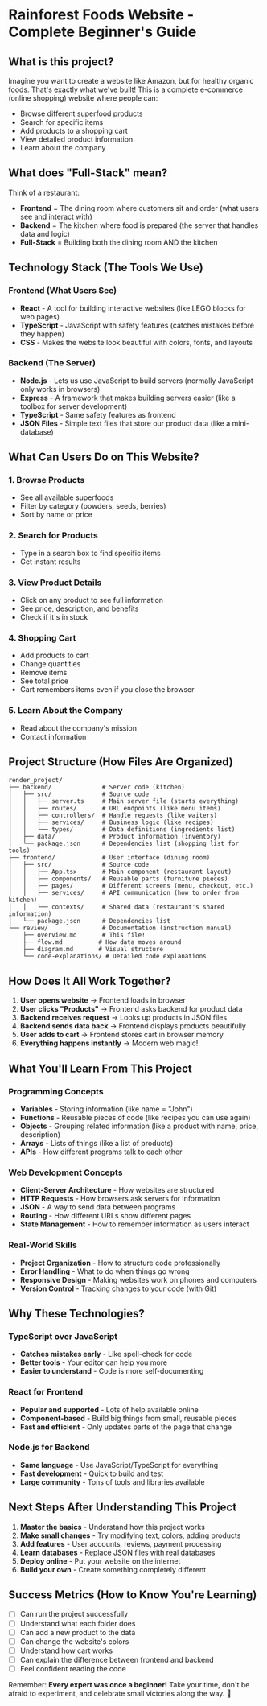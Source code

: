 # Rainforest Foods Website - Complete Beginner's Guide

## What is this project?

Imagine you want to create a website like Amazon, but for healthy organic foods. That's exactly what we've built! This is a complete e-commerce (online shopping) website where people can:

- Browse different superfood products
- Search for specific items
- Add products to a shopping cart
- View detailed product information
- Learn about the company

## What does "Full-Stack" mean?

Think of a restaurant:
- **Frontend** = The dining room where customers sit and order (what users see and interact with)
- **Backend** = The kitchen where food is prepared (the server that handles data and logic)
- **Full-Stack** = Building both the dining room AND the kitchen

## Technology Stack (The Tools We Use)

### Frontend (What Users See)
- **React** - A tool for building interactive websites (like LEGO blocks for web pages)
- **TypeScript** - JavaScript with safety features (catches mistakes before they happen)
- **CSS** - Makes the website look beautiful with colors, fonts, and layouts

### Backend (The Server)
- **Node.js** - Lets us use JavaScript to build servers (normally JavaScript only works in browsers)
- **Express** - A framework that makes building servers easier (like a toolbox for server development)
- **TypeScript** - Same safety features as frontend
- **JSON Files** - Simple text files that store our product data (like a mini-database)

## What Can Users Do on This Website?

### 1. Browse Products
- See all available superfoods
- Filter by category (powders, seeds, berries)
- Sort by name or price

### 2. Search for Products
- Type in a search box to find specific items
- Get instant results

### 3. View Product Details
- Click on any product to see full information
- See price, description, and benefits
- Check if it's in stock

### 4. Shopping Cart
- Add products to cart
- Change quantities
- Remove items
- See total price
- Cart remembers items even if you close the browser

### 5. Learn About the Company
- Read about the company's mission
- Contact information

## Project Structure (How Files Are Organized)

```
render_project/
├── backend/              # Server code (kitchen)
│   ├── src/              # Source code
│   │   ├── server.ts     # Main server file (starts everything)
│   │   ├── routes/       # URL endpoints (like menu items)
│   │   ├── controllers/  # Handle requests (like waiters)
│   │   ├── services/     # Business logic (like recipes)
│   │   └── types/        # Data definitions (ingredients list)
│   ├── data/             # Product information (inventory)
│   └── package.json      # Dependencies list (shopping list for tools)
├── frontend/             # User interface (dining room)
│   ├── src/              # Source code
│   │   ├── App.tsx       # Main component (restaurant layout)
│   │   ├── components/   # Reusable parts (furniture pieces)
│   │   ├── pages/        # Different screens (menu, checkout, etc.)
│   │   ├── services/     # API communication (how to order from kitchen)
│   │   └── contexts/     # Shared data (restaurant's shared information)
│   └── package.json      # Dependencies list
└── review/               # Documentation (instruction manual)
    ├── overview.md       # This file!
    ├── flow.md          # How data moves around
    ├── diagram.md       # Visual structure
    └── code-explanations/ # Detailed code explanations
```

## How Does It All Work Together?

1. **User opens website** → Frontend loads in browser
2. **User clicks "Products"** → Frontend asks backend for product data
3. **Backend receives request** → Looks up products in JSON files
4. **Backend sends data back** → Frontend displays products beautifully
5. **User adds to cart** → Frontend stores cart in browser memory
6. **Everything happens instantly** → Modern web magic!

## What You'll Learn From This Project

### Programming Concepts
- **Variables** - Storing information (like name = "John")
- **Functions** - Reusable pieces of code (like recipes you can use again)
- **Objects** - Grouping related information (like a product with name, price, description)
- **Arrays** - Lists of things (like a list of products)
- **APIs** - How different programs talk to each other

### Web Development Concepts
- **Client-Server Architecture** - How websites are structured
- **HTTP Requests** - How browsers ask servers for information
- **JSON** - A way to send data between programs
- **Routing** - How different URLs show different pages
- **State Management** - How to remember information as users interact

### Real-World Skills
- **Project Organization** - How to structure code professionally
- **Error Handling** - What to do when things go wrong
- **Responsive Design** - Making websites work on phones and computers
- **Version Control** - Tracking changes to your code (with Git)

## Why These Technologies?

### TypeScript over JavaScript
- **Catches mistakes early** - Like spell-check for code
- **Better tools** - Your editor can help you more
- **Easier to understand** - Code is more self-documenting

### React for Frontend
- **Popular and supported** - Lots of help available online
- **Component-based** - Build big things from small, reusable pieces
- **Fast and efficient** - Only updates parts of the page that change

### Node.js for Backend
- **Same language** - Use JavaScript/TypeScript for everything
- **Fast development** - Quick to build and test
- **Large community** - Tons of tools and libraries available

## Next Steps After Understanding This Project

1. **Master the basics** - Understand how this project works
2. **Make small changes** - Try modifying text, colors, adding products
3. **Add features** - User accounts, reviews, payment processing
4. **Learn databases** - Replace JSON files with real databases
5. **Deploy online** - Put your website on the internet
6. **Build your own** - Create something completely different

## Success Metrics (How to Know You're Learning)

- [ ] Can run the project successfully
- [ ] Understand what each folder does
- [ ] Can add a new product to the data
- [ ] Can change the website's colors
- [ ] Understand how cart works
- [ ] Can explain the difference between frontend and backend
- [ ] Feel confident reading the code

Remember: **Every expert was once a beginner!** Take your time, don't be afraid to experiment, and celebrate small victories along the way. 🚀 